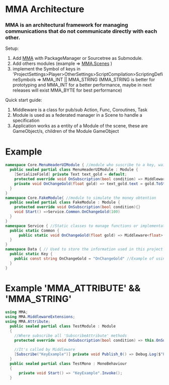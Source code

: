 # MMA Architecture 
### MMA is an architectural framework for managing communications that do not communicate directly with each other.

Setup:
1. Add [MMA](https://github.com/MMA-Architecture/mma.git) with PackageManager or Sourcetree as Submodule.
2. Add others modules (example => [MMA.Scenes](https://github.com/MMA-Architecture/mma.scenes.git) )
3. implement the Symbol of keys in 'ProjectSettings>Player>OtherSettings>ScriptCompilation>ScriptingDefineSymbols => MMA_INT || MMA_STRING
(MMA_STRING is better for prototyping and MMA_INT for a better performance, maybe in next releases will exist MMA_BYTE for best performance)

Quick start guide:
1. Middleware is a class for pub/sub Action, Func, Coroutines, Task
2. Module is used as a federated manager in a Scene to handle a specification
3. Application works as a entity of a Module of the scene, these are GameObject/s, children of the Module GameObject

# Example
```cs
namespace Core.MenuHeaderUIModule { //module who suscribe to a key, waiting for response 'OnChangeGold'
  public sealed partial class MenuHeaderUIModule : Module {
    [SerializeField] private Text text_gold = default;
    protected override void OnSubscription(bool condition) => Middleware<float>.Subscribe_Publish(condition, Data.Key.OnChangeGold, OnChangeGold);
    private void OnChangeGold(float gold) => text_gold.text = gold.ToString();
  }
}
namespace Core.FakeModule{ //module to simulate the money obtention
  public sealed partial class FakeModule : Module {  
    protected override void OnSubscription(bool condition){}
    void Start() =>Service.Common.OnChangeGold(100)
  }
}
namespace Service { //Static classes to manage functions or implementations of Modules, it uses Data's Assembly reference
  public static Common {
      public static void OnChangeGold(float gold) => Middleware<float>.Invoke_Publish(Data.Key.OnChangeGold, gold);
  }
}
namespace Data { // Used to store the information used in this project (because is only useful for this project)
  public static Key {
    public const string OnChangeGold = "OnChangeGold" //Example of using MMA_STRING as key
  }
}
```

# Example 'MMA_ATTRIBUTE' && 'MMA_STRING'
```cs
using MMA;
using MMA.MiddlewareExtensions;
using MMA.Attribute;
  public sealed partial class TestModule : Module
  {
    //Where subscribe all 'SubscribeAttribute' methods
    protected override void OnSubscription(bool condition) => this.OnSubscriptionAttribute(condition); 
    
    //It's called by Middleware
    [Subscribe("KeyExample")] private void Publish_0() => Debug.Log($"Publish 0"); 
  }
  public sealed partial class TestMono : MonoBehaviour
  {
      private void Start() => "KeyExample".Invoke(); 
  }
```

